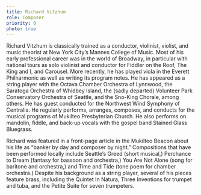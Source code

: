 ```yaml
---
title: Richard Vitzhum
role: Composer
priority: 0
photo: true
---
```


Richard Vitzhum is classically trained as a conductor, violinist, violist, and music theorist at New York City’s Mannes College of Music. Most of his early professional career was in the world of Broadway, in particular with national tours as solo violinist and conductor for Fiddler on the Roof, The King and I, and Carousel. More recently, he has played viola in the Everett Philharmonic as well as writing its program notes. He has appeared as a string player with the Octava Chamber Orchestra of Lynnwood, the Saratoga Orchestra of Whidbey Island, the (sadly departed) Volunteer Park Conservatory Orchestra of Seattle, and the Sno-King Chorale, among others. He has guest conducted for the Northwest Wind Symphony of Centralia. He regularly performs, arranges, composes, and conducts for the musical programs of Mukilteo Presbyterian Church. He also performs on mandolin, fiddle, and back-up vocals with the gospel band Stained Glass Bluegrass.

Richard was featured in a front-page article in the Mukilteo Beacon about his life as “banker by day and composer by night.” Compositions that have been performed locally include Seattle’s Greed (short musical,) Perchance to Dream (fantasy for bassoon and orchestra,) You Are Not Alone (song for baritone and orchestra,) and Time and Tide (tone poem for chamber orchestra.) Despite his background as a string player, several of his pieces feature brass, including the Quintet In Natura, Three Inventions for trumpet and tuba, and the Petite Suite for seven trumpeters.